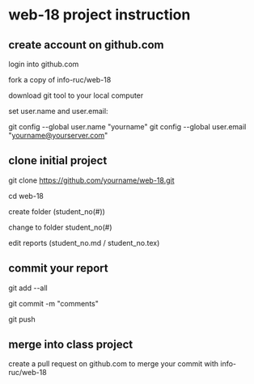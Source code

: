 # web-18 project instruction

## create account on github.com

login into github.com

fork a copy of info-ruc/web-18

download git tool to your local computer

set user.name and user.email:

git config --global user.name "yourname" git config --global user.email "yourname@yourserver.com"

## clone initial project

git clone https://github.com/yourname/web-18.git

cd web-18

create folder (student_no(#))

change to folder student_no(#)

edit reports (student_no.md / student_no.tex)

## commit your report

git add --all 

git commit -m "comments"

git push

## merge into class project

create a pull request on github.com to merge your commit with info-ruc/web-18

